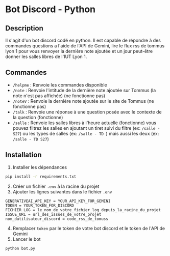 # Bot Discord - Python
## Description
Il s'agit d'un bot discord codé en python. Il est capable de répondre à des commandes questions a l'aide de l'API de Gemini, lire le flux rss de tommus lyon 1 pour vous renvoyer la dernière note ajoutée et un jour peut-être donner les salles libres de l'IUT Lyon 1.

## Commandes
- `/helpme` : Renvoie les commandes disponible
- `/note` : Renvoie l'intitude de la dernière note ajoutée sur Tommus (la note n'est pas affichée) (ne fonctionne pas)
- `/noteV` : Renvoie la dernière note ajoutée sur le site de Tommus (ne fonctionne pas)
- `/talk` : Renvoie une réponse à une question posée avec le contexte de la question (fonctionne)
- `/salle` : Renvoie les salles libres à l'heure actuelle (fonctionne)
vous pouvez filtrez les salles en ajoutant un tiret suivi du filtre (ex: `/salle - S27`)
ou les types de salles (ex: `/salle - TD `) mais aussi les deux (ex: `/salle - TD S27`)

## Installation
1. Installer les dépendances
```bash
pip install -r requirements.txt
```
2. Créer un fichier `.env` à la racine du projet
3. Ajouter les lignes suivantes dans le fichier `.env`

```
GENERATIVEAI_API_KEY = YOUR_API_KEY_FOR_GEMINI
TOKEN = YOUR_TOKEN_FOR_DISCORD
FICHIER_LOG = le_nom_de_votre_fichier_log_depuis_la_racine_du_projet
ISSUE_URL = url_des_issues_de_votre_projet
nom_dutilisateur_discord = code_rss_de_tomuss
```
4. Remplacer `token` par le token de votre bot discord et le token de l'API de Gemini
5. Lancer le bot
```bash
python bot.py
```
